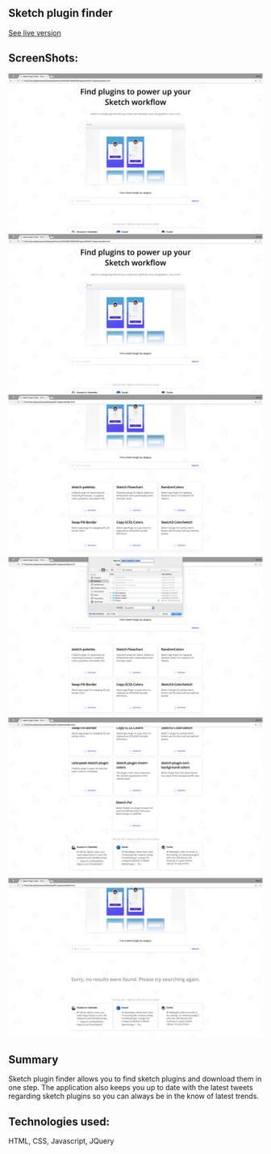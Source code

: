 ## Sketch plugin finder

[See live version](https://jessicaerazo.github.io/Sketch-plugin-finder/)

## ScreenShots:
[![Watch the video](/css/images/screenshots/screenshot-1.png)](/css/images/screenshots/screen-record.mp4)
![alt text](/css/images/screenshots/screenshot-1.png)
![alt text](/css/images/screenshots/screenshot-2.png)
![alt text](/css/images/screenshots/screenshot-3.png)
![alt text](/css/images/screenshots/screenshot-4.png)
![alt text](/css/images/screenshots/screenshot-5.png)




## Summary

Sketch plugin finder allows you to find sketch plugins and download them in one step. The application also keeps you up to date with the latest tweets regarding sketch plugins so you can always be in the know of latest trends.

## Technologies used:

HTML, CSS, Javascript, JQuery
